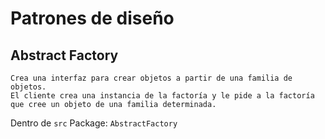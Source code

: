 # Patrones de diseño

## Abstract Factory

    Crea una interfaz para crear objetos a partir de una familia de objetos.
    El cliente crea una instancia de la factoría y le pide a la factoría que cree un objeto de una familia determinada.
Dentro de `src`
Package: `AbstractFactory`

